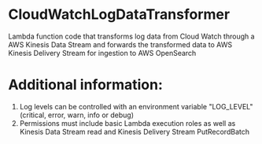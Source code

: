 # CloudWatchLogDataTransformer
Lambda function code that transforms log data from Cloud Watch through a AWS Kinesis Data Stream and forwards the transformed data to AWS Kinesis Delivery Stream for ingestion to AWS OpenSearch

# Additional information:
1. Log levels can be controlled with an environment variable "LOG_LEVEL" (critical, error, warn, info or debug)
1. Permissions must include basic Lambda execution roles as well as Kinesis Data Stream read and Kinesis Delivery Stream PutRecordBatch
